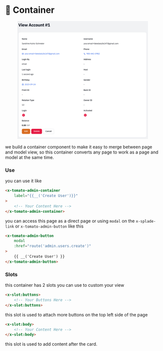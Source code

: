 # 🧊 Container

<figure><img src="../../.gitbook/assets/image (10).png" alt=""><figcaption></figcaption></figure>

we build a container component to make it easy to merge between page and model view, so this container converts any page to work as a page and model at the same time.

### Use

you can use it like

```html
<x-tomato-admin-container 
    label="{{__('Create User')}}"
>
    <!-- Your Content Here -->
</x-tomato-admin-container>
```

you can access this page as a direct page or using `modal` on the `x-splade-link` or `x-tomato-admin-button` like this

```html
<x-tomato-admin-button 
    modal
    :href="route('admin.users.create')"
>
    {{ __('Create User') }}
</x-tomato-admin-button>
```

### Slots

this container has 2 slots you can use to custom your view

```html
<x-slot:buttons>
    <!-- Your Buttons Here -->
</x-slot:buttons>
```

this slot is used to attach more buttons on the top left side of the page

```html
<x-slot:body>
    <!-- Your Content Here -->
</x-slot:body>
```

this slot is used to add content after the card.
